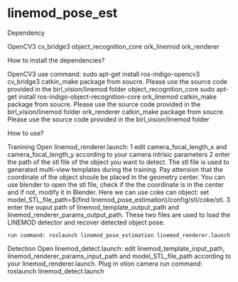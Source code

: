 # linemod_pose_est
Dependency

  OpenCV3
  cv_bridge3
  object_recognition_core
  ork_linemod
  ork_renderer

How to install the dependencies?

  OpenCV3
    use command: sudo apt-get install ros-indigo-opencv3
  cv_bridge3
    catkin_make package from soucre. Please use the source code provided in the birl_vision/linemod folder
  object_recognition_core
    sudo apt-get install ros-indigo-object-recognition-core 
  ork_linemod
    catkin_make package from soucre. Please use the source code provided in the birl_vision/linemod folder
  ork_renderer
    catkin_make package from soucre. Please use the source code provided in the birl_vision/linemod folder

How to use?

  Tranining 
    Open linemod_renderer.launch: 
        1 edit camera_focal_length_x and camera_focal_length_y according to your camera intrisic parameters
        2 enter the path of the stl file of the object you want to detect. The stl file is used to generated multi-view templates during the training. Pay attension that the coordinate of the object shoule be placed in the geometry center. You can use blender to open the stl file, check if the the coordinate is in the center and if not, modify it in Blender. Here we can use coke can object: set model_STL_file_path=$(find linemod_pose_estimation)/config/stl/coke/stl.
        3 enter the ouput path of linemod_template_output_path and linemod_renderer_params_output_path. These two files are used to load the LINEMOD detector and recover detected object pose.
    
    run command: roslaunch linemod_pose_estimation linemod_renderer.launch

  Detection
    Open linemod_detect.launch: edit linemod_template_input_path, linemod_renderer_params_input_path and model_STL_file_path according to your linemod_renderer.launch.
    Plug in xtion camera
    run command: roslaunch linemod_detect.launch
